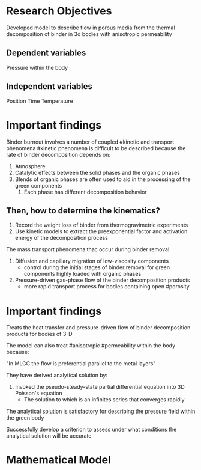 # Research Objectives
Developed model to describe flow in porous media from the thermal decomposition of binder in 3d bodies with anisotropic permeability

## Dependent variables
Pressure within the body

## Independent variables
Position
Time
Temperature

# Important findings
Binder burnout involves a number of coupled #kinetic and transport phenomena
#kinetic phenomena is difficult to be described because the rate of binder decomposition depends on:
1. Atmosphere
2. Catalytic effects between the solid phases and the organic phases
3. Blends of organic phases are often used to aid in the processing of the green components
	1. Each phase has different decomposition behavior

## Then, how to determine the kinematics?
1. Record the weight loss of binder from thermogravimetric experiments
2. Use kinetic models to extract the preexponential factor and activation energy of the decomposition process

The mass transport phenomena thac occur during binder removal:
1. Diffusion and capillary migration of low-viscosity components
	- control during the initial stages of binder removal for green components highly loaded with organic phases
2. Pressure-driven gas-phase flow of the binder decomposition products
	- more rapid transport process for bodies containing open #porosity

# Important findings
Treats the heat transfer and pressure-driven flow of binder decomposition products for bodies of 3-D

The model can also treat #anisotropic #permeability within the body because:

"In MLCC the flow is preferential parallel to the metal layers"

They have derived analytical solution by:
1. Invoked the pseudo-steady-state partial differential equation into 3D Poisson's equation
	- The solution to which is an infinites series that converges rapidly

The analytical solution is satisfactory for describing the pressure field within the green body 

Successfully develop a criterion to assess under what conditions the analytical solution will be accurate

# Mathematical Model


